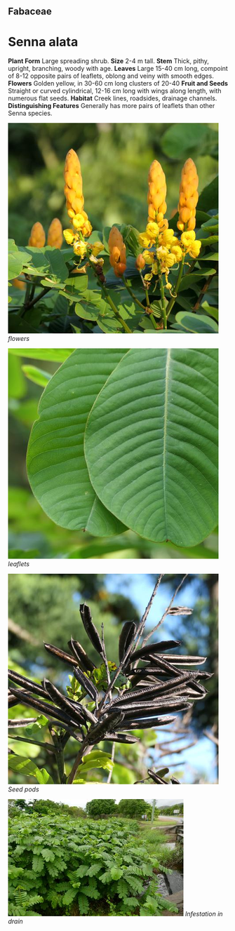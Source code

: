 ## Fabaceae
# Senna alata
 **Plant Form** Large spreading shrub. **Size** 2-4 m tall. **Stem** Thick, pithy, upright, branching, woody with age. **Leaves** Large 15-40 cm long, compoint of 8-12 opposite pairs of leaflets, oblong and veiny with smooth edges. **Flowers** Golden yellow, in 30-60 cm long clusters of 20-40 **Fruit and Seeds** Straight or curved cylindrical, 12-16 cm long with wings along length, with numerous flat seeds. **Habitat** Creek lines, roadsides, drainage channels. **Distinguishing Features** Generally has more pairs of leaflets than other Senna species.


![flowers](97864_P1155756.jpg)
 *flowers* 

![leaflets](99359_P1133200.jpg)
 *leaflets* 

![Seed pods](104892_P1244997.jpg)
 *Seed pods* 

![Infestation in drain](9317_P6930246.jpg)
 *Infestation in drain* 

